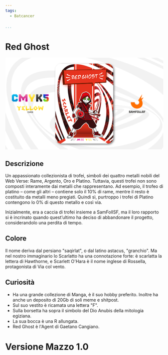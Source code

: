 ```yaml
---
tags:
  - Batcancer

...
```


# Red Ghost

![redghost](../eg/Y/redghost.jpg)

## Descrizione

Un appassionato collezionista di trofei, simboli dei quattro metalli nobili del Web Verse: Rame, Argento, Oro e Platino. Tuttavia, questi trofei non sono composti interamente dai metalli che rappresentano. Ad esempio, il trofeo di platino – come gli altri – contiene solo il 10% di rame, mentre il resto è costituito da metalli meno pregiati. Quindi sì, purtroppo i trofei di Platino contengono lo 0% di questo metallo e così via.

Inizialmente, era a caccia di trofei insieme a SamFollSF, ma il loro rapporto si è incrinato quando quest’ultimo ha deciso di abbandonare il progetto, considerandolo una perdita di tempo.

## Colore

Il nome deriva dal persiano "saqirlat", o dal latino astacus, "granchio". Ma nel nostro immaginario lo Scarlatto ha una connotazione forte: è scarlatta la lettera di Hawthorne, e Scarlett O'Hara è il nome inglese di Rossella, protagonista di Via col vento.

## Curiosità

- Ha una grande collezione di Manga, è il suo hobby preferito. Inoltre ha anche un deposito di 20Gb di soli meme e shitpost.
- Sul suo vestito è ricamata una lettera "F".
- Sulla borsetta ha sopra il simbolo del Dio Anubis della mitologia egiziana.
- La sua bocca è una R allungata.
- Red Ghost è l'Agent di Gaetano Cangiano.

# Versione Mazzo 1.0